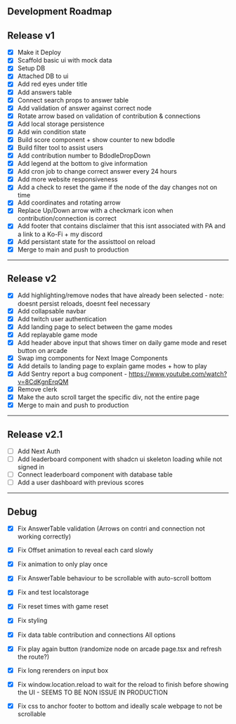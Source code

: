  ## Development Roadmap

 ## Release v1
 - [x] Make it Deploy
 - [x] Scaffold basic ui with mock data
 - [x] Setup DB
 - [x] Attached DB to ui
 - [x] Add red eyes under title
 - [x] Add answers table
 - [x] Connect search props to answer table
 - [x] Add validation of answer against correct node
 - [x] Rotate arrow based on validation of contribution & connections
 - [x] Add local storage persistence
 - [x] Add win condition state
 - [x] Build score component + show counter to new bdodle
 - [x] Build filter tool to assist users
 - [x] Add contribution number to BdodleDropDown
 - [x] Add legend at the bottom to give information
 - [x] Add cron job to change correct answer every 24 hours
 - [x] Add more website responsiveness
 - [x] Add a check to reset the game if the node of the day changes not on time
 - [x] Add coordinates and rotating arrow
 - [x] Replace Up/Down arrow with a checkmark icon when contribution/connection is correct
 - [x] Add footer that contains disclaimer that this isnt associated with PA and a link to a Ko-Fi + my discord
 - [x] Add persistant state for the assisttool on reload
 - [x] Merge to main and push to production
---
 ## Release v2
 - [x] Add highlighting/remove nodes that have already been selected - note: doesnt persist reloads, doesnt feel necessary
 - [x] Add collapsable navbar
 - [x] Add twitch user authentication
 - [x] Add landing page to select between the game modes
 - [x] Add replayable game mode
 - [x] Add header above input that shows timer on daily game mode and reset button on arcade
 - [x] Swap img components for Next Image Components
 - [x] Add details to landing page to explain game modes + how to play
 - [x] Add Sentry report a bug component - https://www.youtube.com/watch?v=8CdKgnErqQM
 - [x] Remove clerk
 - [x] Make the auto scroll target the specific div, not the entire page
 - [x] Merge to main and push to production
---
 ## Release v2.1
 - [ ] Add Next Auth
 - [ ] Add leaderboard component with shadcn ui skeleton loading while not signed in
 - [ ] Connect leaderboard component with database table
 - [ ] Add a user dashboard with previous scores
 ---
 ## Debug
 - [x] Fix AnswerTable validation (Arrows on contri and connection not working correctly)
 - [x] Fix Offset animation to reveal each card slowly
 - [x] Fix animation to only play once
 - [x] Fix AnswerTable behaviour to be scrollable with auto-scroll bottom
 - [x] Fix and test localstorage
 - [x] Fix reset times with game reset
 - [x] Fix styling
 - [x] Fix data table contribution and connections All options
 - [x] Fix play again button (randomize node on arcade page.tsx and refresh the route?)
 - [x] Fix long rerenders on input box
 - [x] Fix window.location.reload to wait for the reload to finish before showing the UI - SEEMS TO BE NON ISSUE IN PRODUCTION
 - [x] Fix css to anchor footer to bottom and ideally scale webpage to not be scrollable



